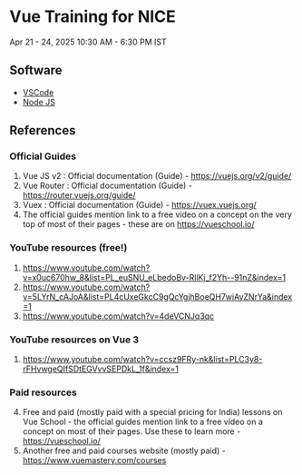# Vue Training for NICE
Apr 21 - 24, 2025
10:30 AM - 6:30 PM IST

## Software
- [VSCode](https://code.visualstudio.com/)
- [Node JS](https://nodejs.org/en)

## References

### Official Guides
1. Vue JS v2 : Official documentation (Guide) - https://vuejs.org/v2/guide/
2. Vue Router : Official documentation (Guide) - https://router.vuejs.org/guide/
3. Vuex : Official documentation (Guide) - https://vuex.vuejs.org/
4. The official guides mention link to a free video on a concept on the very top of most of their pages - these are on https://vueschool.io/

### YouTube resources (free!)
1. https://www.youtube.com/watch?v=x0uc670hw_8&list=PL_euSNU_eLbedoBv-RllKj_f2Yh--91nZ&index=1
2. https://www.youtube.com/watch?v=5LYrN_cAJoA&list=PL4cUxeGkcC9gQcYgjhBoeQH7wiAyZNrYa&index=1
3. https://www.youtube.com/watch?v=4deVCNJq3qc

### YouTube resources on Vue 3
1. https://www.youtube.com/watch?v=ccsz9FRy-nk&list=PLC3y8-rFHvwgeQIfSDtEGVvvSEPDkL_1f&index=1

### Paid resources
4. Free and paid (mostly paid with a special pricing for India) lessons on Vue School - the official guides mention link to a free video on a concept on most of their pages. Use these to learn more - https://vueschool.io/
5. Another free and paid courses website (mostly paid) - https://www.vuemastery.com/courses
